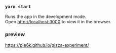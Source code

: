 ### `yarn start`

Runs the app in the development mode.<br>
Open [http://localhost:3000](http://localhost:3000) to view it in the browser.

### preview
https://pie6k.github.io/pizza-experiment/
